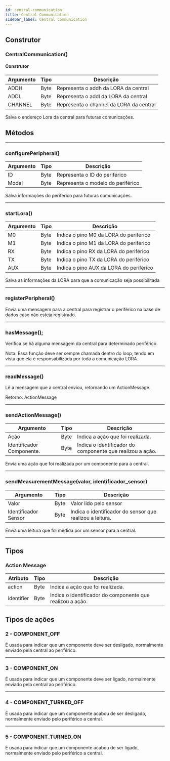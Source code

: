 ```yaml
---
id: central-communication
title: Central Communication
sidebar_label: Central Communication
---
```



## Construtor
### CentralCommunication()
#### Construtor

Argumento        | Tipo          | Descrição
---------------- | ------------- | -------------
ADDH             | Byte          | Representa o addh da LORA da central
ADDL             | Byte          | Representa o addl da LORA da central
CHANNEL          | Byte          | Representa o channel da LORA da central


Salva o endereço Lora da central para futuras comunicações.

## Métodos
----------------------

### configurePeripheral()

Argumento        | Tipo          | Descrição
---------------- | ------------- | -------------
ID               | Byte          | Representa o ID do periférico
Model            | Byte          | Representa o modelo do periférico

Salva informações do periférico para futuras comunicações.

----------------------

### startLora()

Argumento        | Tipo          | Descrição
---------------- | ------------- | -------------
M0               | Byte          | Indica o pino M0 da LORA do periférico
M1               | Byte          | Indica o pino M1 da LORA do periférico
RX               | Byte          | Indica o pino RX da LORA do periférico
TX               | Byte          | Indica o pino TX da LORA do periférico
AUX              | Byte          | Indica o pino AUX da LORA do periférico

Salva as informações da LORA para que a comunicação seja possibilitada

----------------------

### registerPeripheral()

Envia uma mensagem para a central para registrar o periférico na base de dados caso não esteja registrado.

----------------------

### hasMessage();

Verifica se há alguma mensagem da central para determinado periférico.

Nota: Essa função deve ser sempre chamada dentro do loop, tendo em vista que ela é responsabilizada por toda a comunicação LORA.

----------------------

### readMessage()

Lê a mensagem que a central enviou, retornando um ActionMessage.

Retorno: ActionMessage

----------------------

### sendActionMessage()

Argumento                 | Tipo          | Descrição
------------------------- | ------------- | -------------
Ação                      | Byte          | Indica a ação que foi realizada.
Identificador Componente. | Byte          | Indica o identificador do componente que realizou a ação.

Envia uma ação que foi realizada por um componente para a central.

----------------------

### sendMeasurementMessage(valor, identificador_sensor)

Argumento                 | Tipo          | Descrição
------------------------- | ------------- | -------------
Valor                     | Byte          | Valor lido pelo sensor
Identificador Sensor      | Byte          | Indica o identificador do sensor que realizou a leitura.

Envia uma leitura que foi medida por um sensor para a central.

----------------------

## Tipos

### Action Message

Atributo                  | Tipo          | Descrição
------------------------- | ------------- | -------------
action                    | Byte          | Indica a ação que foi realizada.
identifier                | Byte          | Indica o identificador do componente que realizou a ação.

## Tipos de ações

### 2 - COMPONENT_OFF

É usada para indicar que um componente deve ser desligado, normalmente enviado pela central ao periférico.

----------------------

### 3 - COMPONENT_ON

É usada para indicar que um componente deve ser ligado, normalmente enviado pela central ao periférico.

----------------------

### 4 - COMPONENT_TURNED_OFF

É usada para indicar que um componente acabou de ser desligado, normalmente enviado pelo periférico a central.

----------------------

### 5 - COMPONENT_TURNED_ON

É usada para indicar que um componente acabou de ser ligado, normalmente enviado pelo periférico a central.
